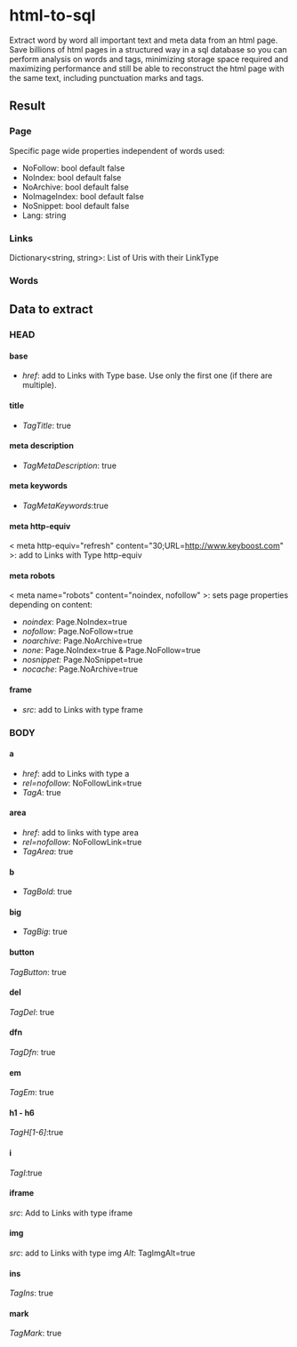 # html-to-sql
Extract word by word all important text and meta data from an html page.  Save billions of html pages in a structured way in a sql database so you can perform analysis on words and tags,  minimizing storage space required and maximizing performance and still be able to reconstruct the html page with the same text, including punctuation marks and tags. 

## Result
### Page
Specific page wide properties independent of words used:
* NoFollow: bool default false
* NoIndex: bool default false
* NoArchive: bool default false
* NoImageIndex: bool default false
* NoSnippet: bool default false
* Lang: string

### Links
Dictionary<string, string>: List of Uris with their LinkType

### Words

## Data to extract
### HEAD
#### base
* *href*: add to Links with Type base. Use only the first one (if there are multiple). 
#### title
* *TagTitle*: true
#### meta description
* *TagMetaDescription*: true
#### meta keywords
* *TagMetaKeywords*:true
#### meta http-equiv
< meta http-equiv="refresh" content="30;URL=http://www.keyboost.com" >: add to Links with Type http-equiv
#### meta robots
< meta name="robots" content="noindex, nofollow" >: sets page properties depending on content:
* *noindex*: Page.NoIndex=true
* *nofollow*: Page.NoFollow=true
* *noarchive*: Page.NoArchive=true
* *none*: Page.NoIndex=true & Page.NoFollow=true
* *nosnippet*: Page.NoSnippet=true
* *nocache*: Page.NoArchive=true

#### frame
* *src*: add to Links with type frame


### BODY
#### a
* *href*: add to Links with type a
* *rel=nofollow*: NoFollowLink=true
* *TagA*: true
  
#### area
* *href*: add to links with type area
* *rel=nofollow*: NoFollowLink=true
* *TagArea*: true

#### b
* *TagBold*: true
  

  
#### big
* *TagBig*: true
  
#### button
*TagButton*: true
  
#### del
*TagDel*: true
  
#### dfn
*TagDfn*: true
  
  #### em
*TagEm*: true

#### h1 - h6
*TagH[1-6]*:true

#### i
*TagI*:true
#### iframe
*src*: Add to Links with type iframe
  
#### img
*src*: add to Links with type img
*Alt*: TagImgAlt=true

#### ins
*TagIns*: true

#### mark
*TagMark*: true





